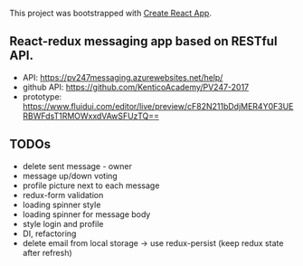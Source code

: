 This project was bootstrapped with [Create React App](https://github.com/facebookincubator/create-react-app).

## React-redux messaging app based on RESTful API.

- API: https://pv247messaging.azurewebsites.net/help/
- github API: https://github.com/KenticoAcademy/PV247-2017
- prototype: https://www.fluidui.com/editor/live/preview/cF82N211bDdjMER4Y0F3UERBWFdsT1RMOWxxdVAwSFUzTQ==

## TODOs
- delete sent message - owner
- message up/down voting
- profile picture next to each message
- redux-form validation
- loading spinner style
- loading spinner for message body
- style login and profile
- DI, refactoring
- delete email from local storage -> use redux-persist (keep redux state after refresh)


